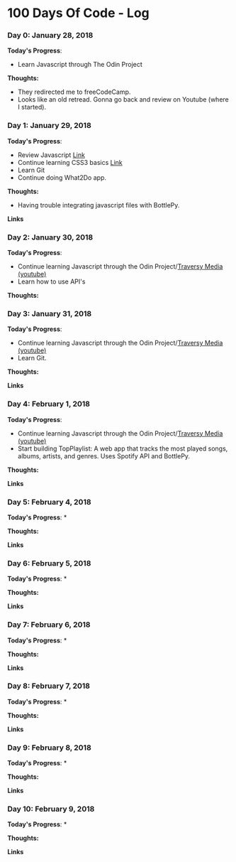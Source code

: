 # 100 Days Of Code - Log

### Day 0: January 28, 2018

**Today's Progress**: 
* Learn Javascript through The Odin Project

**Thoughts:** 
* They redirected me to freeCodeCamp.
* Looks like an old retread. Gonna go back and review on Youtube (where I started).

### Day 1: January 29, 2018

**Today's Progress**:
* Review Javascript [Link](https://www.youtube.com/user/TechGuyWeb)
* Continue learning CSS3 basics [Link](https://www.youtube.com/user/TechGuyWeb)
* Learn Git
* Continue doing What2Do app.

**Thoughts:**
* Having trouble integrating javascript files with BottlePy.


**Links**

### Day 2: January 30, 2018

**Today's Progress**:
* Continue learning Javascript through the Odin Project/[Traversy Media (youtube)](https://www.youtube.com/user/TechGuyWeb)
* Learn how to use API's


**Thoughts:**

### Day 3: January 31, 2018

**Today's Progress**:
* Continue learning Javascript through the Odin Project/[Traversy Media (youtube)](https://www.youtube.com/user/TechGuyWeb)
* Learn Git.


**Thoughts:**

**Links**

### Day 4: February 1, 2018

**Today's Progress**:
* Continue learning Javascript through the Odin Project/[Traversy Media (youtube)](https://www.youtube.com/user/TechGuyWeb)
* Start building TopPlaylist: A web app that tracks the most played songs, albums, artists, and genres. Uses Spotify API and BottlePy. 

**Thoughts:**

**Links**

### Day 5: February 4, 2018

**Today's Progress**:
*

**Thoughts:**

**Links**

### Day 6: February 5, 2018

**Today's Progress**:
*

**Thoughts:**

**Links**

### Day 7: February 6, 2018

**Today's Progress**:
*

**Thoughts:**

**Links**

### Day 8: February 7, 2018

**Today's Progress**:
*

**Thoughts:**

**Links**

### Day 9: February 8, 2018

**Today's Progress**:
*

**Thoughts:**

**Links**

### Day 10: February 9, 2018

**Today's Progress**:
*

**Thoughts:**

**Links**
